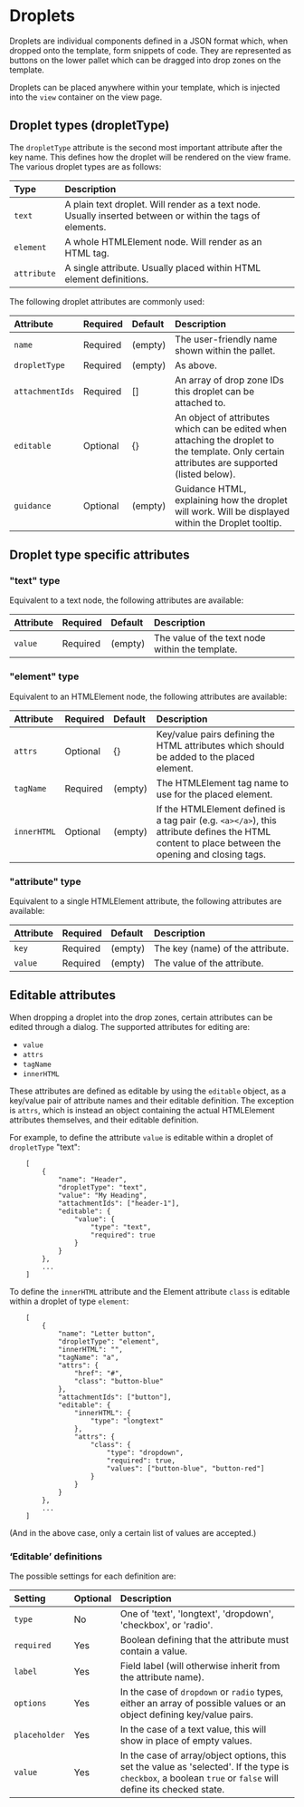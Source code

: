 # Droplets

Droplets are individual components defined in a JSON format which, when dropped onto the template, form snippets of code. They are represented as buttons on the lower pallet which can be dragged into drop zones on the template.

Droplets can be placed anywhere within your template, which is injected into the `view` container on the view page.

## Droplet types (dropletType)

The `dropletType` attribute is the second most important attribute after the key name. This defines how the droplet will be rendered on the view frame. The various droplet types are as follows:

Type         | Description
:---         | :---
`text`       | A plain text droplet. Will render as a text node. Usually inserted between or within the tags of elements.
`element`    | A whole HTMLElement node. Will render as an HTML tag.
`attribute`  | A single attribute. Usually placed within HTML element definitions.

The following droplet attributes are commonly used:

Attribute        | Required | Default | Description
:---             | :---     | :---    | :---
`name`           | Required | (empty) | The user-friendly name shown within the pallet.
`dropletType`    | Required | (empty) | As above.
`attachmentIds`  | Required | []      | An array of drop zone IDs this droplet can be attached to.
`editable`       | Optional | {}      | An object of attributes which can be edited when attaching the droplet to the template. Only certain attributes are supported (listed below).
`guidance`       | Optional | (empty) | Guidance HTML, explaining how the droplet will work. Will be displayed within the Droplet tooltip.

## Droplet type specific attributes

### "text" type

Equivalent to a text node, the following attributes are available:

Attribute        | Required | Default | Description
:---             | :---     | :---    | :---
`value`          | Required | (empty) | The value of the text node within the template.

### "element" type

Equivalent to an HTMLElement node, the following attributes are available:

Attribute        | Required | Default | Description
:---             | :---     | :---    | :---
`attrs`          | Optional | {}      | Key/value pairs defining the HTML attributes which should be added to the placed element.
`tagName`        | Required | (empty) | The HTMLElement tag name to use for the placed element.
`innerHTML`      | Optional | (empty) | If the HTMLElement defined is a tag pair (e.g. `<a></a>`), this attribute defines the HTML content to place between the opening and closing tags.

### "attribute" type

Equivalent to a single HTMLElement attribute, the following attributes are available:

Attribute        | Required | Default | Description
:---             | :---     | :---    | :---
`key`            | Required | (empty) | The key (name) of the attribute.
`value`          | Required | (empty) | The value of the attribute.

## Editable attributes

When dropping a droplet into the drop zones, certain attributes can be edited through a dialog. The supported attributes for editing are:

 - `value`
 - `attrs`
 - `tagName`
 - `innerHTML`

These attributes are defined as editable by using the `editable` object, as a key/value pair of attribute names and their editable definition. The exception is `attrs`, which is instead an object containing the actual HTMLElement attributes themselves, and their editable definition.

For example, to define the attribute `value` is editable within a droplet of `dropletType` "text":

```
	[
		{
			"name": "Header",
			"dropletType": "text",
			"value": "My Heading",
			"attachmentIds": ["header-1"],
			"editable": {
				"value": {
					"type": "text",
					"required": true
				}
			}
		},
		...
	]
```

To define the `innerHTML` attribute and the Element attribute `class` is editable within a droplet of type `element`:

```
	[
		{
			"name": "Letter button",
			"dropletType": "element",
			"innerHTML": "",
			"tagName": "a",
			"attrs": {
				"href": "#",
				"class": "button-blue"
			},
			"attachmentIds": ["button"],
			"editable": {
				"innerHTML": {
					"type": "longtext"
				},
				"attrs": {
					"class": {
						"type": "dropdown",
						"required": true,
						"values": ["button-blue", "button-red"]
					}
				}
			}
		},
		...
	]
```

(And in the above case, only a certain list of values are accepted.)

### ‘Editable’ definitions

The possible settings for each definition are:

Setting        | Optional | Description
:---           | :---     | :---
`type`         | No       | One of 'text', 'longtext', 'dropdown', 'checkbox', or 'radio'.
`required`     | Yes      | Boolean defining that the attribute must contain a value.
`label`        | Yes      | Field label (will otherwise inherit from the attribute name).
`options`      | Yes      | In the case of `dropdown` or `radio` types, either an array of possible values or an object defining key/value pairs.
`placeholder`  | Yes      | In the case of a text value, this will show in place of empty values.
`value`        | Yes      | In the case of array/object options, this set the value as 'selected'. If the type is `checkbox`, a boolean `true` or `false` will define its checked state.